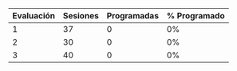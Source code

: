 | Evaluación | Sesiones | Programadas | % Programado |
| ---------- | -------- | ----------- | ------------ |
| 1          | 37       | 0           | 0%           |
| 2          | 30       | 0           | 0%           |
| 3          | 40       | 0           | 0%           |

